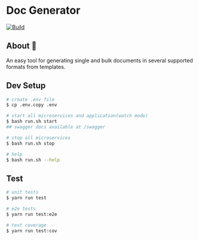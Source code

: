 <p align="center">

<h1>Doc Generator</h1>

</p>

[![Build](https://github.com/Samagra-Development/PDF-Package/actions/workflows/docker-push.yml/badge.svg)](https://github.com/Samagra-Development/PDF-Package/actions/workflows/docker-push.yml)

## About :open_book:

An easy tool for generating single and bulk documents in several supported formats from templates.

## Dev Setup
```bash
# create .env file
$ cp .env.copy .env

# start all microservices and application(watch mode)
$ bash run.sh start
## swagger docs available at /swagger

# stop all microservices
$ bash run.sh stop

# help
$ bash run.sh --help
```

## Test

```bash
# unit tests
$ yarn run test

# e2e tests
$ yarn run test:e2e

# test coverage
$ yarn run test:cov
```
